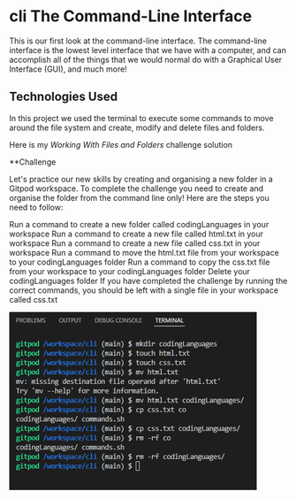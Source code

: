 # cli The Command-Line Interface

This is our first look at the command-line interface. The command-line interface is the lowest level interface that we have with a computer, and can accomplish all of the things that we would normal do with a Graphical User Interface (GUI), and much more!

## Technologies Used

In this project we used the terminal to execute some commands to move around the file system and create, modify and delete files and folders.

Here is my *Working With Files and Folders* challenge solution


**Challenge

Let's practice our new skills by creating and organising a new folder in a Gitpod workspace. To complete the challenge you need to create and organise the folder from the command line only! Here are the steps you need to follow:

Run a command to create a new folder called codingLanguages in your workspace
Run a command to create a new file called html.txt in your workspace
Run a command to create a new file called css.txt in your workspace
Run a command to move the html.txt file from your workspace to your codingLanguages folder
Run a command to copy the css.txt file from your workspace to your codingLanguages folder
Delete your codingLanguages folder
If you have completed the challenge by running the correct commands, you should be left with a single file in your workspace called css.txt

<img src="https://raw.githubusercontent.com/annagabain/cli/main/Working%20With%20Files%20and%20Folders%20Challenge.png">
